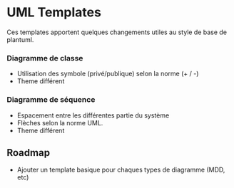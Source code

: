 # UML Templates

Ces templates apportent quelques changements utiles au style de base de plantuml.

### Diagramme de classe

- Utilisation des symbole (privé/publique) selon la norme (+ / -)
- Theme différent

### Diagramme de séquence

- Espacement entre les différentes partie du système
- Flèches selon la norme UML.
- Theme différent

## Roadmap

- Ajouter un template basique pour chaques types de diagramme (MDD, etc)
